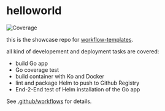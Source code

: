 # helloworld
![Coverage](https://img.shields.io/badge/Coverage-100.0%25-brightgreen)

this is the showcase repo for [workflow-templates](https://github.com/eumel8/workflow-templates).

all kind of developement and deployment tasks are covered:

- build Go app
- Go coverage test
- build container with Ko and Docker
- lint and package Helm to push to Github Registry
- End-2-End test of Helm installation of the Go app

See [.github/workflows](.github/workflows) for details.

